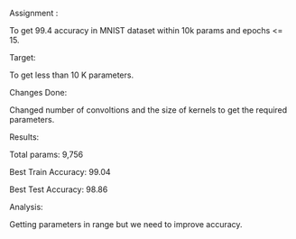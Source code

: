 Assignment : 

To get 99.4 accuracy in MNIST dataset within 10k params and epochs <= 15.

Target:

To get less than 10 K parameters.

Changes Done:

Changed number of convoltions and the size of kernels to get the required parameters.

Results:

Total params: 9,756

Best Train Accuracy: 99.04

Best Test Accuracy: 98.86

Analysis: 

Getting parameters in range but we need to improve accuracy.

